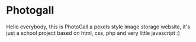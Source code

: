 # Photogall
Hello everybody, this is PhotoGall a pexels style image storage website,
it's just a school project based on html, css, php and very little javascript :)
